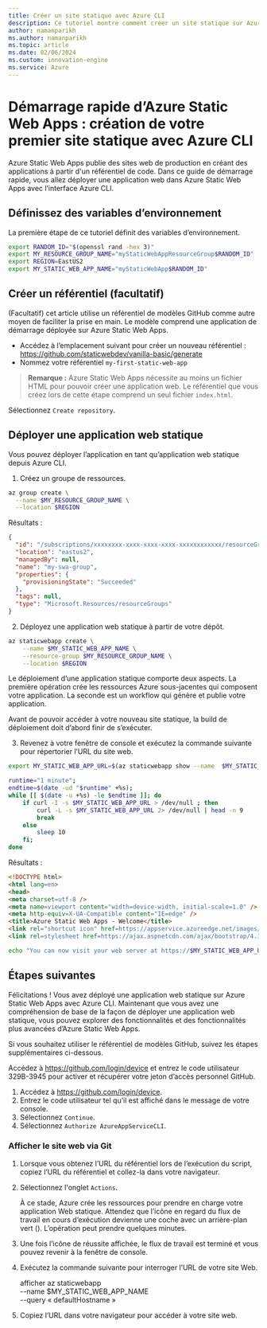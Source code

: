 ```yaml
---
title: Créer un site statique avec Azure CLI
description: Ce tutoriel montre comment créer un site statique sur Azure.
author: namanparikh
ms.author: namanparikh
ms.topic: article
ms.date: 02/06/2024
ms.custom: innovation-engine
ms.service: Azure
---
```


# Démarrage rapide d’Azure Static Web Apps : création de votre premier site statique avec Azure CLI

Azure Static Web Apps publie des sites web de production en créant des applications à partir d'un référentiel de code. Dans ce guide de démarrage rapide, vous allez déployer une application web dans Azure Static Web Apps avec l’interface Azure CLI.

## Définissez des variables d’environnement

La première étape de ce tutoriel définit des variables d’environnement.

```bash
export RANDOM_ID="$(openssl rand -hex 3)"
export MY_RESOURCE_GROUP_NAME="myStaticWebAppResourceGroup$RANDOM_ID"
export REGION=EastUS2
export MY_STATIC_WEB_APP_NAME="myStaticWebApp$RANDOM_ID"
```

## Créer un référentiel (facultatif)

(Facultatif) cet article utilise un référentiel de modèles GitHub comme autre moyen de faciliter la prise en main. Le modèle comprend une application de démarrage déployée sur Azure Static Web Apps.

- Accédez à l’emplacement suivant pour créer un nouveau référentiel : https://github.com/staticwebdev/vanilla-basic/generate
- Nommez votre référentiel `my-first-static-web-app`

> **Remarque :** Azure Static Web Apps nécessite au moins un fichier HTML pour pouvoir créer une application web. Le référentiel que vous créez lors de cette étape comprend un seul fichier `index.html`.

Sélectionnez `Create repository`.

## Déployer une application web statique

Vous pouvez déployer l’application en tant qu’application web statique depuis Azure CLI.

1. Créez un groupe de ressources.

```bash
az group create \
  --name $MY_RESOURCE_GROUP_NAME \
  --location $REGION
```

Résultats :

<!-- expected_similarity=0.3 -->
```json
{
  "id": "/subscriptions/xxxxxxxx-xxxx-xxxx-xxxx-xxxxxxxxxxxx/resourceGroups/my-swa-group",
  "location": "eastus2",
  "managedBy": null,
  "name": "my-swa-group",
  "properties": {
    "provisioningState": "Succeeded"
  },
  "tags": null,
  "type": "Microsoft.Resources/resourceGroups"
}
```

2. Déployez une application web statique à partir de votre dépôt.

```bash
az staticwebapp create \
    --name $MY_STATIC_WEB_APP_NAME \
    --resource-group $MY_RESOURCE_GROUP_NAME \
    --location $REGION 
```

Le déploiement d’une application statique comporte deux aspects. La première opération crée les ressources Azure sous-jacentes qui composent votre application. La seconde est un workflow qui génère et publie votre application.

Avant de pouvoir accéder à votre nouveau site statique, la build de déploiement doit d’abord finir de s’exécuter.

3. Revenez à votre fenêtre de console et exécutez la commande suivante pour répertorier l’URL du site web.

```bash
export MY_STATIC_WEB_APP_URL=$(az staticwebapp show --name  $MY_STATIC_WEB_APP_NAME --resource-group $MY_RESOURCE_GROUP_NAME --query "defaultHostname" -o tsv)
```

```bash
runtime="1 minute";
endtime=$(date -ud "$runtime" +%s);
while [[ $(date -u +%s) -le $endtime ]]; do
    if curl -I -s $MY_STATIC_WEB_APP_URL > /dev/null ; then 
        curl -L -s $MY_STATIC_WEB_APP_URL 2> /dev/null | head -n 9
        break
    else 
        sleep 10
    fi;
done
```

Résultats :

<!-- expected_similarity=0.3 -->
```HTML
<!DOCTYPE html>
<html lang=en>
<head>
<meta charset=utf-8 />
<meta name=viewport content="width=device-width, initial-scale=1.0" />
<meta http-equiv=X-UA-Compatible content="IE=edge" />
<title>Azure Static Web Apps - Welcome</title>
<link rel="shortcut icon" href=https://appservice.azureedge.net/images/static-apps/v3/favicon.svg type=image/x-icon />
<link rel=stylesheet href=https://ajax.aspnetcdn.com/ajax/bootstrap/4.1.1/css/bootstrap.min.css crossorigin=anonymous />
```

```bash
echo "You can now visit your web server at https://$MY_STATIC_WEB_APP_URL"
```

## Étapes suivantes

Félicitations ! Vous avez déployé une application web statique sur Azure Static Web Apps avec Azure CLI. Maintenant que vous avez une compréhension de base de la façon de déployer une application web statique, vous pouvez explorer des fonctionnalités et des fonctionnalités plus avancées d’Azure Static Web Apps.

Si vous souhaitez utiliser le référentiel de modèles GitHub, suivez les étapes supplémentaires ci-dessous.

Accédez à https://github.com/login/device et entrez le code utilisateur 329B-3945 pour activer et récupérer votre jeton d’accès personnel GitHub.

1. Accédez à https://github.com/login/device.
2. Entrez le code utilisateur tel qu’il est affiché dans le message de votre console.
3. Sélectionnez `Continue`.
4. Sélectionnez `Authorize AzureAppServiceCLI`.

### Afficher le site web via Git

1. Lorsque vous obtenez l’URL du référentiel lors de l’exécution du script, copiez l’URL du référentiel et collez-la dans votre navigateur.
2. Sélectionnez l'onglet `Actions`.

   À ce stade, Azure crée les ressources pour prendre en charge votre application Web statique. Attendez que l’icône en regard du flux de travail en cours d’exécution devienne une coche avec un arrière-plan vert (). L’opération peut prendre quelques minutes.

3. Une fois l’icône de réussite affichée, le flux de travail est terminé et vous pouvez revenir à la fenêtre de console.
4. Exécutez la commande suivante pour interroger l’URL de votre site Web.

   afficher az staticwebapp \
     --name $MY_STATIC_WEB_APP_NAME \
     --query « defaultHostname »

5. Copiez l’URL dans votre navigateur pour accéder à votre site web.

